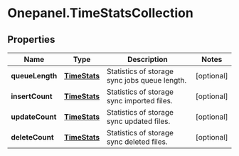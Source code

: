 # Onepanel.TimeStatsCollection

## Properties
Name | Type | Description | Notes
------------ | ------------- | ------------- | -------------
**queueLength** | [**TimeStats**](TimeStats.md) | Statistics of storage sync jobs queue length. | [optional] 
**insertCount** | [**TimeStats**](TimeStats.md) | Statistics of storage sync imported files. | [optional] 
**updateCount** | [**TimeStats**](TimeStats.md) | Statistics of storage sync updated files. | [optional] 
**deleteCount** | [**TimeStats**](TimeStats.md) | Statistics of storage sync deleted files. | [optional] 


